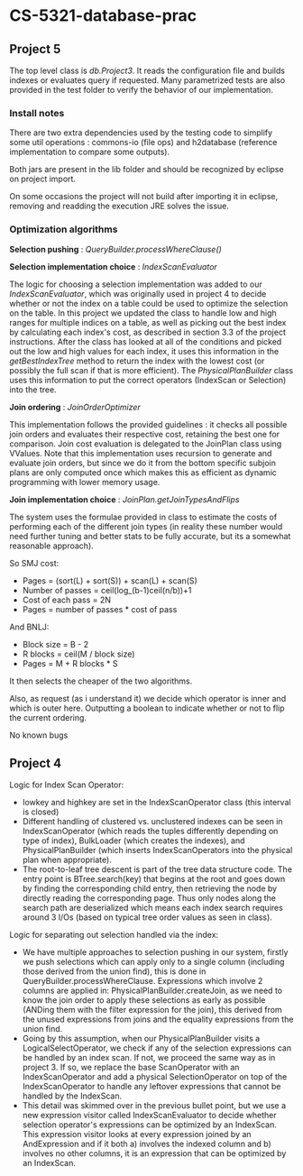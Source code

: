 # CS-5321-database-prac

## Project 5

The top level class is _db.Project3_. It reads the configuration file and builds
indexes or evaluates query if requested.
Many parametrized tests are also provided in the test folder to verify the behavior of our 
implementation.

### Install notes

There are two extra dependencies used by the testing code to simplify some util operations :
commons-io (file ops) and h2database (reference implementation to compare some outputs).

Both jars are present in the lib folder and should be recognized by eclipse on project import.

On some occasions the project will not build after importing it in eclipse, removing and readding
the execution JRE solves the issue.

### Optimization algorithms

**Selection pushing** : _QueryBuilder.processWhereClause()_

**Selection implementation choice** : _IndexScanEvaluator_

The logic for choosing a selection implementation was added to our
_IndexScanEvaluator_, which was originally used in project 4 to decide whether
or not the index on a table could be used to optimize the selection on the table.
In this project we updated the class to handle low and high ranges for multiple
indices on a table, as well as picking out the best index by calculating each
index's cost, as described in section 3.3 of the project instructions. After
the class has looked at all of the conditions and picked out the low and high
values for each index, it uses this information in the _getBestIndexTree_ method
to return the index with the lowest cost (or possibly the full scan if that is
more efficient). The _PhysicalPlanBuilder_ class uses this information to
put the correct operators (IndexScan or Selection) into the tree.

**Join ordering** : _JoinOrderOptimizer_

This implementation follows the provided guidelines : it checks all possible
join orders and evaluates their respective cost, retaining the best one
for comparison. Join cost evaluation is delegated to the JoinPlan class using
VValues.
Note that this implementation uses recursion to generate and evaluate
join orders, but since we do it from the bottom specific subjoin plans
are only computed once which makes this as efficient as dynamic programming
with lower memory usage.


**Join implementation choice** : _JoinPlan.getJoinTypesAndFlips_

The system uses the formulae provided in class to estimate the costs of performing 
each of the different join types (in reality these number would need further tuning
and better stats to be fully accurate, but its a somewhat reasonable approach). 

So SMJ cost:
 - Pages = (sort(L) + sort(S)) + scan(L) + scan(S)
 - Number of passes = ceil(log_(b-1)ceil(n/b))+1
 - Cost of each pass = 2N
 - Pages = number of passes * cost of pass 
 
And BNLJ:
 - Block size = B - 2
 - R blocks = ceil(M / block size)
 - Pages = M + R blocks * S
 
It then selects the cheaper of the two algorithms. 

Also, as request (as i understand it) we decide which operator is inner and which 
is outer here. Outputting a boolean to indicate whether or not to flip the current 
ordering.   

No known bugs

## Project 4
 
Logic for Index Scan Operator:
- lowkey and highkey are set in the IndexScanOperator class (this interval is closed)
- Different handling of clustered vs. unclustered indexes can be seen in IndexScanOperator
  (which reads the tuples differently depending on type of index), BulkLoader (which
  creates the indexes), and PhysicalPlanBuilder (which inserts IndexScanOperators into
  the physical plan when appropriate).
- The root-to-leaf tree descent is part of the tree data structure code. The entry point is
  BTree.search(key) that begins at the root and goes down by finding the corresponding child
  entry, then retrieving the node by directly reading the corresponding page. Thus only
  nodes along the search path are deserialized which means each index search requires
  around 3 I/Os (based on typical tree order values as seen in class).


Logic for separating out selection handled via the index:
- We have multiple approaches to selection pushing in our system, firstly
  we push selections which can apply only to a single column (including those derived 
  from the union find), this is done in QueryBuilder.processWhereClause. Expressions 
  which involve 2 columns are applied in: PhysicalPlanBuilder.createJoin, as we need
  to know the join order to apply these selections as early as possible (ANDing them
  with the filter expression for the join), this derived from the unused expressions from 
  joins and the equality expressions from the union find.
- Going by this assumption, when our PhysicalPlanBuilder visits a
  LogicalSelectOperator, we check if any of the selection expressions can be handled
  by an index scan. If not, we proceed the same way as in project 3. If so, we
  replace the base ScanOperator with an IndexScanOperator and add a physical
  SelectionOperator on top of the IndexScanOperator to handle any leftover
  expressions that cannot be handled by the IndexScan.
- This detail was skimmed over in the previous bullet point, but we use a new
  expression visitor called IndexScanEvaluator to decide whether selection
  operator's expressions can be optimized by an IndexScan. This expression
  visitor looks at every expression joined by an AndExpression and if it both
  a) involves the indexed column and b) involves no other columns, it is an
  expression that can be optimized by an IndexScan.

